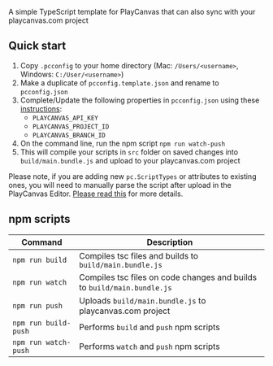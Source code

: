 A simple TypeScript template for PlayCanvas that can also sync with your playcanvas.com project

## Quick start

1. Copy `.pcconfig` to your home directory (Mac: `/Users/<username>`, Windows: `C:/User/<username>`)
2. Make a duplicate of `pcconfig.template.json` and rename to `pcconfig.json`
3. Complete/Update the following properties in `pcconfig.json` using these [instructions][playcanvas-sync-pcconfig-instructions]:
    - `PLAYCANVAS_API_KEY`
    - `PLAYCANVAS_PROJECT_ID`
    - `PLAYCANVAS_BRANCH_ID`
4. On the command line, run the npm script `npm run watch-push`
5. This will compile your scripts in `src` folder on saved changes into `build/main.bundle.js` and upload to your playcanvas.com project

Please note, if you are adding new `pc.ScriptTypes` or attributes to existing ones, you will need to manually parse the script after upload in the PlayCanvas Editor. [Please read this][playcanvas-sync-new-script-types] for more details.

## npm scripts
| Command                | Description                                                             |
|------------------------|-------------------------------------------------------------------------|
| `npm run build`        | Compiles tsc files and builds to `build/main.bundle.js`                 |
| `npm run watch`        | Compiles tsc files on code changes and builds to `build/main.bundle.js` |
| `npm run push`         | Uploads `build/main.bundle.js` to playcanvas.com project                |
| `npm run build-push`   | Performs `build` and `push` npm scripts                                 |
| `npm run watch-push`   | Performs `watch` and `push` npm scripts                                 |


[playcanvas-sync-pcconfig-instructions]: https://github.com/playcanvas/playcanvas-sync#config-variables
[playcanvas-sync-new-script-types]: https://github.com/playcanvas/playcanvas-sync#adding-new-files-as-script-components